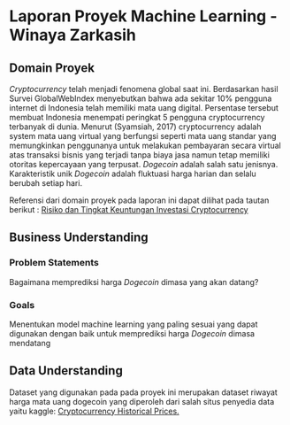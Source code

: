 # Laporan Proyek Machine Learning - Winaya Zarkasih

## Domain Proyek
*Cryptocurrency* telah menjadi fenomena global saat ini. Berdasarkan hasil Survei GlobalWebIndex
menyebutkan bahwa ada sekitar 10% pengguna internet di Indonesia telah memiliki mata uang digital.
Persentase tersebut membuat Indonesia menempati peringkat 5 pengguna cryptocurrency terbanyak di
dunia. Menurut (Syamsiah, 2017) cryptocurrency adalah system mata uang virtual yang
berfungsi seperti mata uang standar yang memungkinkan penggunanya untuk melakukan
pembayaran secara virtual atas transaksi bisnis yang terjadi tanpa biaya jasa namun tetap
memiliki otoritas kepercayaan yang terpusat. *Dogecoin* adalah salah satu jenisnya. Karakteristik unik *Dogecoin* adalah fluktuasi harga harian dan selalu berubah setiap hari. 

Referensi dari domain proyek pada laporan ini dapat dilihat pada tautan berikut :
[Risiko dan Tingkat Keuntungan Investasi Cryptocurrency](https://www.researchgate.net/profile/Nurul-Huda-32/publication/349116193_Risiko_dan_Tingkat_Keuntungan_Investasi_Cryptocurrency/links/60214094a6fdcc37a8110680/Risiko-dan-Tingkat-Keuntungan-Investasi-Cryptocurrency.pdf)

## Business Understanding

### Problem Statements

Bagaimana memprediksi harga *Dogecoin* dimasa yang akan datang?

### Goals

Menentukan model machine learning yang paling sesuai yang dapat digunakan dengan baik untuk memprediksi harga *Dogecoin* dimasa mendatang

## Data Understanding

Dataset yang digunakan pada pada proyek ini merupakan dataset riwayat harga mata uang dogecoin yang diperoleh dari salah situs penyedia data yaitu kaggle: [Cryptocurrency Historical Prices.](https://www.kaggle.com/datasets/sudalairajkumar/cryptocurrencypricehistory?select=coin_Bitcoin.csv)
